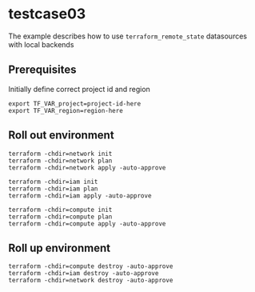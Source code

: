 # testcase03

The example describes how to use `terraform_remote_state` datasources with local backends

## Prerequisites

Initially define correct project id and region

```
export TF_VAR_project=project-id-here
export TF_VAR_region=region-here
```

## Roll out environment

```
terraform -chdir=network init
terraform -chdir=network plan
terraform -chdir=network apply -auto-approve

terraform -chdir=iam init
terraform -chdir=iam plan
terraform -chdir=iam apply -auto-approve

terraform -chdir=compute init
terraform -chdir=compute plan
terraform -chdir=compute apply -auto-approve
```

## Roll up environment

```
terraform -chdir=compute destroy -auto-approve
terraform -chdir=iam destroy -auto-approve
terraform -chdir=network destroy -auto-approve
```

